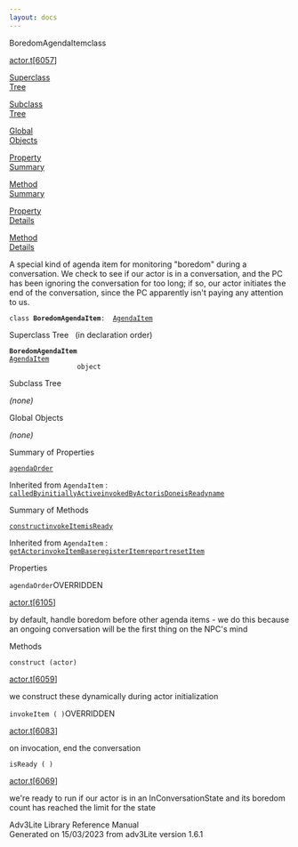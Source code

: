 ```yaml
---
layout: docs
---
```

<span class="title">BoredomAgendaItem</span><span class="type">class</span>

[actor.t](../file/actor.t.html)\[[6057](../source/actor.t.html#6057)\]

[Superclass  
Tree](#_SuperClassTree_)

[Subclass  
Tree](#_SubClassTree_)

[Global  
Objects](#_ObjectSummary_)

[Property  
Summary](#_PropSummary_)

[Method  
Summary](#_MethodSummary_)

[Property  
Details](#_Properties_)

[Method  
Details](#_Methods_)



A special kind of agenda item for monitoring "boredom" during a
conversation. We check to see if our actor is in a conversation, and the
PC has been ignoring the conversation for too long; if so, our actor
initiates the end of the conversation, since the PC apparently isn't
paying any attention to us.

`class `**`BoredomAgendaItem`**` :   `[`AgendaItem`](../object/AgendaItem.html)



<span id="_SuperClassTree_"></span>



<span class="hdln">Superclass Tree</span>   (in declaration order)



**`BoredomAgendaItem`**  
[`AgendaItem`](../object/AgendaItem.html)  
`                 object`  
<span id="_SubClassTree_"></span>



<span class="hdln">Subclass Tree</span>  



*(none)* <span id="_ObjectSummary_"></span>



<span class="hdln">Global Objects</span>  



*(none)* <span id="_PropSummary_"></span>



<span class="hdln">Summary of Properties</span>  



[`agendaOrder`](#agendaOrder)

Inherited from `AgendaItem` :  
[`calledBy`](../object/AgendaItem.html#calledBy)[`initiallyActive`](../object/AgendaItem.html#initiallyActive)[`invokedByActor`](../object/AgendaItem.html#invokedByActor)[`isDone`](../object/AgendaItem.html#isDone)[`isReady`](../object/AgendaItem.html#isReady)[`name`](../object/AgendaItem.html#name)

<span id="_MethodSummary_"></span>



<span class="hdln">Summary of Methods</span>  



[`construct`](#construct)[`invokeItem`](#invokeItem)[`isReady`](#isReady)

Inherited from `AgendaItem` :  
[`getActor`](../object/AgendaItem.html#getActor)[`invokeItemBase`](../object/AgendaItem.html#invokeItemBase)[`registerItem`](../object/AgendaItem.html#registerItem)[`report`](../object/AgendaItem.html#report)[`resetItem`](../object/AgendaItem.html#resetItem)

<span id="_Properties_"></span>



<span class="hdln">Properties</span>  



<span id="agendaOrder"></span>

`agendaOrder`<span class="rem">OVERRIDDEN</span>

[actor.t](../file/actor.t.html)\[[6105](../source/actor.t.html#6105)\]



by default, handle boredom before other agenda items - we do this
because an ongoing conversation will be the first thing on the NPC's
mind



<span id="_Methods_"></span>



<span class="hdln">Methods</span>  



<span id="construct"></span>

`construct (actor)`

[actor.t](../file/actor.t.html)\[[6059](../source/actor.t.html#6059)\]



we construct these dynamically during actor initialization



<span id="invokeItem"></span>

`invokeItem ( )`<span class="rem">OVERRIDDEN</span>

[actor.t](../file/actor.t.html)\[[6083](../source/actor.t.html#6083)\]



on invocation, end the conversation



<span id="isReady"></span>

`isReady ( )`

[actor.t](../file/actor.t.html)\[[6069](../source/actor.t.html#6069)\]



we're ready to run if our actor is in an InConversationState and its
boredom count has reached the limit for the state





Adv3Lite Library Reference Manual  
Generated on 15/03/2023 from adv3Lite version 1.6.1


